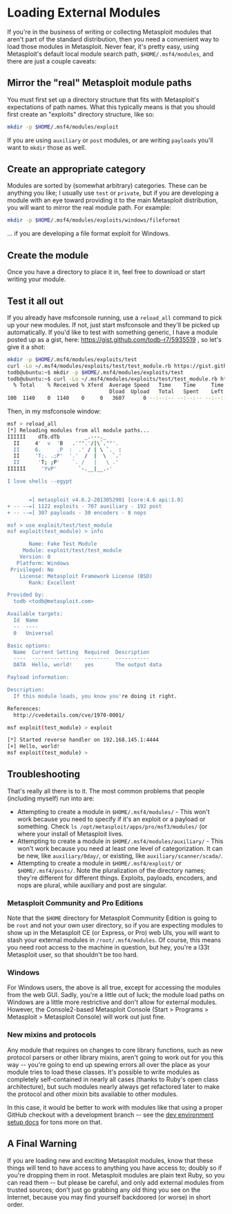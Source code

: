 # Loading External Modules

If you're in the business of writing or collecting Metasploit modules that aren't part of the standard distribution, then you need a convenient way to load those modules in Metasploit. Never fear, it's pretty easy, using Metasploit's default local module search path, `$HOME/.msf4/modules`, and there are just a couple caveats:

## Mirror the "real" Metasploit module paths

You must first set up a directory structure that fits with Metasploit's expectations of path names. What this typically means is that you should first create an "exploits" directory structure, like so:

````bash
mkdir -p $HOME/.msf4/modules/exploit
````

If you are using `auxiliary` or `post` modules, or are writing `payloads` you'll want to `mkdir` those as well.

## Create an appropriate category

Modules are sorted by (somewhat arbitrary) categories. These can be anything you like; I usually use `test` or `private`, but if you are developing a module with an eye toward providing it to the main Metasploit distribution, you will want to mirror the real module path. For example:

````bash
mkdir -p $HOME/.msf4/modules/exploits/windows/fileformat
````

... if you are developing a file format exploit for Windows.

## Create the module

Once you have a directory to place it in, feel free to download or start writing your module.

## Test it all out

If you already have msfconsole running, use a `reload_all` command to pick up your new modules. If not, just start msfconsole and they'll be picked up automatically. If you'd like to test with something generic, I have a module posted up as a gist, here: https://gist.github.com/todb-r7/5935519 , so let's give it a shot:

````bash
mkdir -p $HOME/.msf4/modules/exploits/test
curl -Lo ~/.msf4/modules/exploits/test/test_module.rb https://gist.github.com/todb-r7/5935519/raw/17f7e40ab9054051c1f7e0655c6f8c8a1787d4f5/test_module.rb
todb@ubuntu:~$ mkdir -p $HOME/.msf4/modules/exploits/test
todb@ubuntu:~$ curl -Lo ~/.msf4/modules/exploits/test/test_module.rb https://gist.github.com/todb-r7/5935519/raw/6e5d2da61c82b0aa8cec36825363118e9dd5f86b/test_module.rb 
  % Total    % Received % Xferd  Average Speed   Time    Time     Time  Current
                                 Dload  Upload   Total   Spent    Left  Speed
100  1140    0  1140    0     0   3607      0 --:--:-- --:--:-- --:--:--  7808
````

Then, in my msfconsole window:

````bash
msf > reload_all
[*] Reloading modules from all module paths...
IIIIII    dTb.dTb        _.---._
  II     4'  v  'B   .'"".'/|\`.""'.
  II     6.     .P  :  .' / | \ `.  :
  II     'T;. .;P'  '.'  /  |  \  `.'
  II      'T; ;P'    `. /   |   \ .'
IIIIII     'YvP'       `-.__|__.-'

I love shells --egypt


       =[ metasploit v4.6.2-2013052901 [core:4.6 api:1.0]
+ -- --=[ 1122 exploits - 707 auxiliary - 192 post
+ -- --=[ 307 payloads - 30 encoders - 8 nops

msf > use exploit/test/test_module 
msf exploit(test_module) > info

       Name: Fake Test Module
     Module: exploit/test/test_module
    Version: 0
   Platform: Windows
 Privileged: No
    License: Metasploit Framework License (BSD)
       Rank: Excellent

Provided by:
  todb <todb@metasploit.com>

Available targets:
  Id  Name
  --  ----
  0   Universal

Basic options:
  Name  Current Setting  Required  Description
  ----  ---------------  --------  -----------
  DATA  Hello, world!    yes       The output data

Payload information:

Description:
  If this module loads, you know you're doing it right.

References:
  http://cvedetails.com/cve/1970-0001/

msf exploit(test_module) > exploit

[*] Started reverse handler on 192.168.145.1:4444 
[+] Hello, world!
msf exploit(test_module) > 

````

## Troubleshooting

That's really all there is to it. The most common problems that people (including myself) run into are:

* Attempting to create a module in `$HOME/.msf4/modules/` - This won't work because you need to specify if it's an exploit or a payload or something. Check `ls /opt/metasploit/apps/pro/msf3/modules/` (or where your install of Metasploit lives.
* Attempting to create a module in `$HOME/.msf4/modules/auxiliary/` - This won't work because you need at least one level of categorization. It can be new, like `auxiliary/0day/`, or existing, like `auxiliary/scanner/scada/`.
* Attempting to create a module in `$HOME/.msf4/exploit/` or `$HOME/.msf4/posts/`. Note the pluralization of the directory names; they're different for different things. Exploits, payloads, encoders, and nops are plural, while auxiliary and post are singular.

### Metasploit Community and Pro Editions

Note that the `$HOME` directory for Metasploit Community Edition is going to be `root` and not your own user directory, so if you are expecting modules to show up in the Metasploit CE (or Express, or Pro) web UIs, you will want to stash your external modules in `/root/.msf4/modules`. Of course, this means you need root access to the machine in question, but hey, you're a l33t Metasploit user, so that shouldn't be too hard.

### Windows

For Windows users, the above is all true, except for accessing the modules from the web GUI. Sadly, you're a little out of luck; the module load paths on Windows are a little more restrictive and don't allow for external modules. However, the Console2-based Metasploit Console (Start > Programs > Metasploit > Metasploit Console) will work out just fine.

### New mixins and protocols

Any module that requires on changes to core library functions, such as new protocol parsers or other library mixins, aren't going to work out for you this way -- you're going to end up spewing errors all over the place as your module tries to load these classes. It's possible to write modules as completely self-contained in nearly all cases (thanks to Ruby's open class architecture), but such modules nearly always get refactored later to make the protocol and other mixin bits available to other modules.

In this case, it would be better to work with modules like that using a proper GitHub checkout with a development branch -- see the [dev environment setup docs](https://github.com/rapid7/metasploit-framework/wiki/Setting-Up-a-Metasploit-Development-Environment) for tons more on that.

## A Final Warning

If you are loading new and exciting Metasploit modules, know that these things will tend to have access to anything you have access to; doubly so if you're dropping them in root. Metasploit modules are plain text Ruby, so you can read them -- but please be careful, and only add external modules from trusted sources; don't just go grabbing any old thing you see on the Internet, because you may find yourself backdoored (or worse) in short order.
